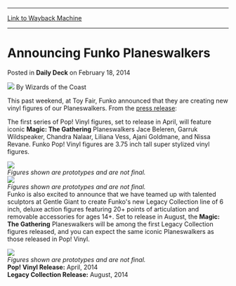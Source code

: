 
---
[Link to Wayback Machine](https://web.archive.org/web/20211023030505/https://magic.wizards.com/en/articles/archive/daily-deck/announcing-funko-planeswalkers-2014-02-11)

[_metadata_:author]:- "Wizards of the Coast"
[_metadata_:description]:- "This past weekend, at Toy Fair, Funko announced that they are creating new vinyl figures of our Planeswalkers. From the press release: The first series of Pop! Vinyl figures, set to release in April, will feature iconic Magic: The Gathering Planeswalkers Jace Beleren, Garruk Wildspeaker, Chandra Nalaar, Liliana Vess, Ajani Goldmane, and Nissa Revane. Funko Pop! Vinyl figures"
[_metadata_:generator]:- "Drupal 7 (http://drupal.org)"
[_metadata_:node]:- "208021"
[_metadata_:path_date]:- "2014-02-11"
[_metadata_:publish_date]:- "2014-02-18"
[_metadata_:source]:- "div-main-content"
[_metadata_:title]:- "Announcing Funko Planeswalkers"
[_metadata_:wayback_capture_timestamp]:- "2021-10-23 03:05:05"
[_metadata_:wayback_raw_url]:- "https://web.archive.org/web/20211023030505id_/https://magic.wizards.com/en/articles/archive/daily-deck/announcing-funko-planeswalkers-2014-02-11"
[_metadata_:wayback_url]:- "https://magic.wizards.com/en/articles/archive/daily-deck/announcing-funko-planeswalkers-2014-02-11"
---


Announcing Funko Planeswalkers
==============================



 Posted in **Daily Deck**
 on February 18, 2014 






![](https://media.magic.wizards.com/styles/auth_small/public/images/person/wizards_author.jpg)
By Wizards of the Coast











 This past weekend, at Toy Fair, Funko announced that they are creating new vinyl figures of our Planeswalkers. From the [press release](http://company.wizards.com/content/funko-announces-licensing-agreement-wizards-coast-produce-magic-gathering-planeswalker): 

 The first series of Pop! Vinyl figures, set to release in April, will feature iconic **Magic: The Gathering** Planeswalkers Jace Beleren, Garruk Wildspeaker, Chandra Nalaar, Liliana Vess, Ajani Goldmane, and Nissa Revane. Funko Pop! Vinyl figures are 3.75 inch tall super stylized vinyl figures. 

![](https://media.wizards.com/images/magic/daily/arcana/pnlxwvgnhr_arc_pop_3b.jpg)  
*Figures shown are prototypes and are not final.*  
![](http://media.wizards.com/images/magic/daily/arcana/pnlxwvgnhr_arc_pop_3g.jpg%20)  
*Figures shown are prototypes and are not final.*  
 Funko is also excited to announce that we have teamed up with talented sculptors at Gentle Giant to create Funko's new Legacy Collection line of 6 inch, deluxe action figures featuring 20+ points of articulation and removable accessories for ages 14+. Set to release in August, the **Magic: The Gathering** Planeswalkers will be among the first Legacy Collection figures released, and you can expect the same iconic Planeswalkers as those released in Pop! Vinyl. 

![](https://media.wizards.com/images/magic/daily/arcana/arc1432_legacy.jpg)  
*Figures shown are prototypes and are not final.*  
**Pop! Vinyl Release:** April, 2014  
**Legacy Collection Release:** August, 2014   








